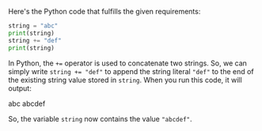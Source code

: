 Here's the Python code that fulfills the given requirements:
```python
string = "abc"
print(string)
string += "def"
print(string)
```
In Python, the `+=` operator is used to concatenate two strings. So, we can simply write `string += "def"` to append the string literal `"def"` to the end of the existing string value stored in `string`. 
When you run this code, it will output:

abc
abcdef

So, the variable `string` now contains the value `"abcdef"`.

